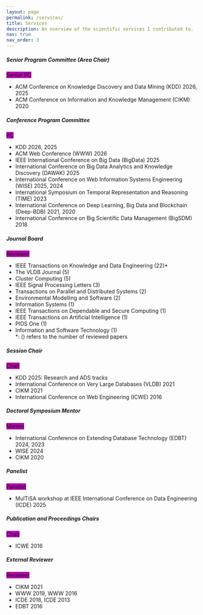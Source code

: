 ```yaml
---
layout: page
permalink: /services/
title: Services
description: An overview of the scientific services I contributed to.
nav: true
nav_order: 3
---
```



<div class="card mt-3">
  <div class="p-3">
    <div class="row">
      <div class="col-sm-10">
        <h5 class="font-weight-bold">Senior Program Committee (Area Chair)</h5>
      </div>
      <div class="col-sm-2 text-left text-sm-right">
        <span class="badge font-weight-bold text-uppercase align-middle" style="background-color: #b509ac">
            Senior PC
        </span>
      </div>
    </div>
    <ul class="card-text font-weight-light list-group list-group-flush">
      <li class="list-group-item">ACM Conference on Knowledge Discovery and Data Mining (KDD) 2026, 2025</li>
      <li class="list-group-item">ACM Conference on Information and Knowledge Management (CIKM) 2020</li>
    </ul>
  </div>
</div>

<div class="card mt-3">
  <div class="p-3">
    <div class="row">
      <div class="col-sm-10">
        <h5 class="font-weight-bold">Conference Program Committee</h5>
      </div>
      <div class="col-sm-2 text-left text-sm-right">
        <span class="badge font-weight-bold text-uppercase align-middle" style="background-color: #b509ac">
            PC
        </span>
      </div>
    </div>
    <ul class="card-text font-weight-light list-group list-group-flush">
      <li class="list-group-item"> KDD 2026, 2025</li>
      <li class="list-group-item"> ACM Web Conference (WWW) 2026</li>
      <li class="list-group-item"> IEEE International Conference on Big Data (BigData) 2025</li>
      <li class="list-group-item"> International Conference on Big Data Analytics and Knowledge Discovery (DAWAK) 2025</li>
      <li class="list-group-item"> International Conference on Web Information Systems Engineering (WISE) 2025, 2024</li>
      <li class="list-group-item"> International Symposium on Temporal Representation and Reasoning (TIME) 2023 </li>
      <li class="list-group-item"> International Conference on Deep Learning, Big Data and Blockchain (Deep-BDB) 2021, 2020</li>
      <li class="list-group-item"> International Conference on Big Scientific Data Management (BigSDM) 2018</li>
    </ul>
  </div>
</div>

<div class="card mt-3">
  <div class="p-3">
    <div class="row">
      <div class="col-sm-10">
        <h5 class="font-weight-bold">Journal Board</h5>
      </div>
      <div class="col-sm-2 text-left text-sm-right">
        <span class="badge font-weight-bold text-uppercase align-middle" style="background-color: #b509ac">
            Reviewer
        </span>
      </div>
    </div>
    <ul class="card-text font-weight-light list-group list-group-flush">
      <li class="list-group-item"> IEEE Transactions on Knowledge and Data Engineering (22)*</li>
      <li class="list-group-item"> The VLDB Journal (5)</li>
      <li class="list-group-item"> Cluster Computing (5)</li>
      <li class="list-group-item"> IEEE Signal Processing Letters (3)</li>
      <li class="list-group-item"> Transactions on Parallel and Distributed Systems (2)</li>
      <li class="list-group-item"> Environmental Modelling and Software (2)</li>
      <li class="list-group-item"> Information Systems (1)</li>
      <li class="list-group-item"> IEEE Transactions on Dependable and Secure Computing (1)</li>
      <li class="list-group-item"> IEEE Transactions on Artificial Intelligence (1)</li>
      <li class="list-group-item"> PlOS One (1)</li>
      <li class="list-group-item">Information and Software Technology (1)</li>
      *: () refers to the number of reviewed papers
    </ul>
  </div>
</div>


<div class="card mt-3">
  <div class="p-3">
    <div class="row">
      <div class="col-sm-10">
        <h5 class="font-weight-bold">Session Chair</h5>
      </div>
      <div class="col-sm-2 text-left text-sm-right">
        <span class="badge font-weight-bold text-uppercase align-middle" style="background-color: #b509ac">
            Chair
        </span>
      </div>
    </div>
    <ul class="card-text font-weight-light list-group list-group-flush">
      <li class="list-group-item"> KDD 2025: Research and ADS tracks</li>
      <li class="list-group-item"> International Conference on Very Large Databases (VLDB) 2021</li>
      <li class="list-group-item"> CIKM 2021</li>
      <li class="list-group-item"> International Conference on Web Engineering (ICWE) 2016</li>
    </ul>
  </div>
</div>


<div class="card mt-3">
  <div class="p-3">
    <div class="row">
      <div class="col-sm-10">
        <h5 class="font-weight-bold">Doctoral Symposium Mentor</h5>
      </div>
      <div class="col-sm-2 text-left text-sm-right">
        <span class="badge font-weight-bold text-uppercase align-middle" style="background-color: #b509ac">
            Mentor
        </span>
      </div>
    </div>
    <ul class="card-text font-weight-light list-group list-group-flush">
      <li class="list-group-item"> International Conference on Extending Database Technology (EDBT) 2024, 2023</li>
      <li class="list-group-item"> WISE 2024</li>
      <li class="list-group-item"> CIKM 2020</li>
    </ul>
  </div>
</div>


<div class="card mt-3">
  <div class="p-3">
    <div class="row">
      <div class="col-sm-10">
        <h5 class="font-weight-bold">Panelist</h5>
      </div>
      <div class="col-sm-2 text-left text-sm-right">
        <span class="badge font-weight-bold text-uppercase align-middle" style="background-color: #b509ac">
            Panelist
        </span>
      </div>
    </div>
    <ul class="card-text font-weight-light list-group list-group-flush">
      <li class="list-group-item"> MulTiSA workshop at IEEE International Conference on Data Engineering (ICDE) 2025</li>
    </ul>
  </div>
</div>

<div class="card mt-3">
  <div class="p-3">
    <div class="row">
      <div class="col-sm-10">
        <h5 class="font-weight-bold">Publication and Proceedings Chairs</h5>
      </div>
      <div class="col-sm-2 text-left text-sm-right">
        <span class="badge font-weight-bold text-uppercase align-middle" style="background-color: #b509ac">
            Chair
        </span>
      </div>
    </div>
    <ul class="card-text font-weight-light list-group list-group-flush">
      <li class="list-group-item"> ICWE 2016</li>
    </ul>
  </div>
</div>

<div class="card mt-3">
  <div class="p-3">
    <div class="row">
      <div class="col-sm-10">
        <h5 class="font-weight-bold">External Reviewer</h5>
      </div>
      <div class="col-sm-2 text-left text-sm-right">
        <span class="badge font-weight-bold text-uppercase align-middle" style="background-color: #b509ac">
            Reviewer
        </span>
      </div>
    </div>
    <ul class="card-text font-weight-light list-group list-group-flush">
      <li class="list-group-item"> CIKM 2021 </li>
      <li class="list-group-item"> WWW 2019, WWW 2016</li>
      <li class="list-group-item"> ICDE 2018, ICDE 2013</li>
      <li class="list-group-item"> EDBT 2016</li>
    </ul>
  </div>
</div>
